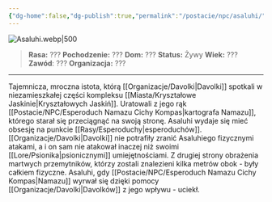 ```yaml
---
{"dg-home":false,"dg-publish":true,"permalink":"/postacie/npc/asaluhi/","dgPassFrontmatter":true}
---
```


![Asaluhi.webp|500](/img/user/Vault/Grafiki/NPC/Asaluhi.webp)

> **Rasa:** ???
> **Pochodzenie:** ???
> **Dom:** ???
> **Status:** Żywy
> **Wiek:** ???
> **Zawód**: ???
> **Organizacja:** ???

---

Tajemnicza, mroczna istota, którą [[Organizacje/Davolki\|Davolki]] spotkali w niezamieszkałej części kompleksu [[Miasta/Kryształowe Jaskinie\|Kryształowych Jaskiń]]. Uratowali z jego rąk [[Postacie/NPC/Esperoduch Namazu Cichy Kompas\|kartografa Namazu]], którego starał się przeciągnąć na swoją stronę. Asaluhi wydaje się mieć obsesję na punkcie [[Rasy/Esperoduchy\|esperoduchów]]. [[Organizacje/Davolki\|Davolki]] nie potrafiły zranić Asaluhiego fizycznymi atakami, a i on sam nie atakował inaczej niż swoimi [[Lore/Psionika\|psionicznymi]] umiejętnościami. Z drugiej strony obrażenia martwych przemytników, którzy zostali znalezieni kilka metrów obok - były całkiem fizyczne. Asaluhi, gdy [[Postacie/NPC/Esperoduch Namazu Cichy Kompas\|Namazu]] wyrwał się dzięki pomocy [[Organizacje/Davolki\|Davolków]] z jego wpływu - uciekł.